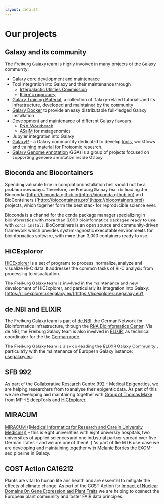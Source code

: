 ```yaml
---
layout: default
---
```


# Our projects

## Galaxy and its community

The Freiburg Galaxy team is highly involved in many projects of the Galaxy community:

- Galaxy core development and maintenance
- Tool integration into Galaxy and their maintenance through
    - [Intergalactic Utilities Commission](https://galaxyproject.org/iuc/)
    - [Björn's repository](https://github.com/bgruening/galaxytools)
- [Galaxy Training Material](https://galaxyproject.github.io/training-material/), a collection of Galaxy-related tutorials and its infrastructure, developed and maintained by the community
- [Galaxy Docker](https://github.com/bgruening/docker-galaxy-stable) to provide an easy distributable full-fledged Galaxy installation
- Development and maintenance of different Galaxy flavours
    - [RNA-Workbench](http://bgruening.github.io/galaxy-rna-workbench/) 
    - [ASaiM](http://asaim.readthedocs.io/en/latest/) for metagenomics
- Jupyter integration into Galaxy
- [GalaxyP](http://galaxyp.org) - a Galaxy communitity dedicated to develop [tools](https://github.com/galaxyproteomics/tools-galaxyp), workflows and [training material](http://galaxyproject.github.io/training-material/topics/proteomics/) for Proteomic research.
- [Galaxy Genome Annotation](https://galaxy-genome-annotation.github.io/) (GGA) is a group of projects focused on supporting genome annotation inside Galaxy

## Bioconda and Biocontainers

Spending valuable time in compilation/installation hell should not be a problem nowadays. Therefore, the Freiburg Galaxy team is leading the Bioconda ([http://bioconda.github.io](http://bioconda.github.io)) and BioContainers ([https://biocontainers.pro](https://biocontainers.pro)) projects, which together form the best stack for reproducible science ever.

Bioconda is a channel for the conda package manager specializing in bioinformatics with more than 3,000 bioinformatics packages ready to use with `conda install`. BioContainers is an open source and community-driven framework which provides system-agnostic executable environments for bioinformatics software, with more than 3,000 containers ready to use.

## HiCExplorer

[HiCExplorer](https://hicexplorer.readthedocs.io/en/documentation/) is a set of programs to process, normalize, analyze and visualize Hi-C data. It addresses the common tasks of Hi-C analysis from processing to visualization.

The Freiburg Galaxy team is involved in the maintenance and new development of HiCExplorer, and particularly its integration into Galaxy: [https://hicexplorer.usegalaxy.eu/](https://hicexplorer.usegalaxy.eu/)

## de.NBI and ELIXIR

The Freiburg Galaxy team is part of [de.NBI](http://www.denbi.de/), the German Network for Bioinformatics Infrastructure, through the [RNA Bioinformatics Center](http://www.denbi.de/rbc). Via de.NBI, the Freiburg Galaxy team is also involved in [ELIXIR](https://www.elixir-europe.org), as technical coordinator for the the [German node](https://www.elixir-europe.org/about-us/who-we-are/nodes/germany).

The Freiburg Galaxy team is also co-leading the [ELIXIR Galaxy Community
](https://www.elixir-europe.org/communities/galaxy), particularly with the maintenance of European Galaxy instance: [usegalaxy.eu](https://usegalaxy.eu).


## SFB 992

As part of the [Collaborative Research Centre 992](https://www.sfb992.uni-freiburg.de/
) - Medical Epigenetics, we are helping researchers from to analyse their epigentic data. As part of this we are developing and maintaining together with [Group of Thomas Make](http://www.ie-freiburg.mpg.de/de/bioinformaticsfac) from MPI-IE deepTools and [HiCExplorer](https://hicexplorer.readthedocs.io).

## MIRACUM

[MIRACUM ((Medical Informatics for Research and Care in University Medicine))](http://www.miracum.org) – this is eight universities with eight university hospitals, two universities of applied sciences and one industrial partner spread over five German states - and we are one of them! :)
As part of the MTB use-case we are developing and maintaining together with [Melanie Börries](https://www.mol-med.uni-freiburg.de/mom/boerries) the EXOM-seq pipeline in Galaxy.

## COST Action CA16212

Plants are vital to human life and health and are essential to mitigate the effects of climate change. As part of the
COST Action for [Impact of Nuclear Domains On Gene Expression and Plant Traits](http://www.cost.eu/COST_Actions/ca/CA16212)
we are helping to connect the European plant community and foster FAIR data principles.

